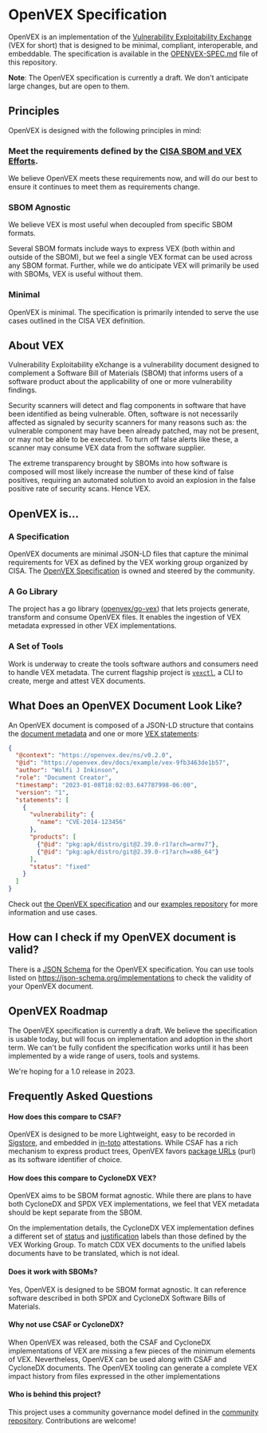 # OpenVEX Specification

OpenVEX is an implementation of the
[Vulnerability Exploitability Exchange](https://www.ntia.gov/files/ntia/publications/vex_one-page_summary.pdf)
(VEX for short) that is designed to be minimal, compliant, interoperable, and
embeddable.
The specification is available in the [OPENVEX-SPEC.md](OPENVEX-SPEC.md) file of this repository.

**Note**: The OpenVEX specification is currently a draft. We don't anticipate large changes, but are open to them.

## Principles

OpenVEX is designed with the following principles in mind:

### Meet the requirements defined by the [CISA SBOM and VEX Efforts](https://www.cisa.gov/sbom).

We believe OpenVEX meets these requirements now, and will do our best to ensure it continues to meet them as requirements
change.

### SBOM Agnostic

We believe VEX is most useful when decoupled from specific SBOM formats.

Several SBOM formats include ways to express VEX (both within and outside of the SBOM), but we feel a single VEX format
can be used across any SBOM format.
Further, while we do anticipate VEX will primarily be used with SBOMs, VEX is useful without them.

### Minimal

OpenVEX is minimal.
The specification is primarily intended to serve the use cases outlined in the CISA VEX definition.

## About VEX

Vulnerability Exploitability eXchange is a vulnerability document designed to
complement a Software Bill of Materials (SBOM) that informs users of a software
product about the applicability of one or more vulnerability findings.

Security scanners will detect and flag components in software that have
been identified as being vulnerable. Often, software is not necessarily affected
as signaled by security scanners for many reasons such as: the vulnerable component may
have been already patched, may not be present, or may not be able to be executed. To turn off
false alerts like these, a scanner may consume VEX data from the software supplier.

The extreme transparency brought by SBOMs into how software is composed will
most likely increase the number of these kind of false positives, requiring an
automated solution to avoid an explosion in the false positive rate of security
scans. Hence VEX.

## OpenVEX is...

### A Specification

OpenVEX documents are minimal JSON-LD files that capture the minimal requirements
for VEX as defined by the VEX working group organized by CISA. The
[OpenVEX Specification](https://github.com/openvex/spec/blob/main/OPENVEX-SPEC.md)
is owned and steered by the community.

### A Go Library

The project has a go library
([openvex/go-vex](https://github.com/openvex/go-vex)) that lets projects generate,
transform and consume OpenVEX files. It enables the ingestion of VEX metadata
expressed in other VEX implementations.

### A Set of Tools

Work is underway to create the tools software authors and consumers need to
handle VEX metadata. The current flagship project is
[`vexctl`](https://github.com/openvex/vexctl), a CLI to create, merge and
attest VEX documents.

## What Does an OpenVEX Document Look Like?

An OpenVEX document is composed of a JSON-LD structure that contains the
[document metadata](https://github.com/openvex/spec/blob/main/OPENVEX-SPEC.md#vex-documents)
and one or more
[VEX statements](https://github.com/openvex/spec/blob/main/OPENVEX-SPEC.md#the-vex-statement):

```json
{
  "@context": "https://openvex.dev/ns/v0.2.0",
  "@id": "https://openvex.dev/docs/example/vex-9fb3463de1b57",
  "author": "Wolfi J Inkinson",
  "role": "Document Creator",
  "timestamp": "2023-01-08T18:02:03.647787998-06:00",
  "version": "1",
  "statements": [
    {
      "vulnerability": {
        "name": "CVE-2014-123456"
      },
      "products": [
        {"@id": "pkg:apk/distro/git@2.39.0-r1?arch=armv7"},
        {"@id": "pkg:apk/distro/git@2.39.0-r1?arch=x86_64"}
      ],
      "status": "fixed"
    }
  ]
}
```

Check out
[the OpenVEX specification](https://github.com/openvex/spec/blob/main/OPENVEX-SPEC.md)
and our [examples repository](https://github.com/openvex/examples) for more
information and use cases.

## How can I check if my OpenVEX document is valid?

There is a [JSON Schema](https://github.com/openvex/spec/blob/main/openvex_json_schema.json) for the OpenVEX specification. You can use tools listed on https://json-schema.org/implementations to check the validity of your OpenVEX document.

## OpenVEX Roadmap

The OpenVEX specification is currently a draft.
We believe the specification is usable today, but will focus on implementation and adoption in the short term.
We can't be fully confident the specification works until it has been implemented by a wide range of users, tools
and systems.

We're hoping for a 1.0 release in 2023.

## Frequently Asked Questions

#### How does this compare to CSAF?

OpenVEX is designed to be more Lightweight, easy to be recorded in
[Sigstore](https://sigstore.dev), and embedded in [in-toto](https://in-toto.io/)
attestations. While CSAF has a rich mechanism to express product trees,
OpenVEX favors [package URLs](https://github.com/package-url/purl-spec) (purl)
as its software identifier of choice.

#### How does this compare to CycloneDX VEX?

OpenVEX aims to be SBOM format agnostic. While there are plans to have both
CycloneDX and SPDX VEX implementations, we feel that VEX metadata should be
kept separate from the SBOM.

On the implementation details, the CycloneDX VEX implementation defines a
different set of
[status](https://github.com/openvex/spec/blob/main/OPENVEX-SPEC.md#status-labels) and
[justification](https://github.com/openvex/spec/blob/main/OPENVEX-SPEC.md#status-justifications)
labels than those defined by the VEX Working Group. To match CDX VEX documents to the unified labels documents have to be translated, which is not ideal.

#### Does it work with SBOMs?

Yes, OpenVEX is designed to be SBOM format agnostic. It can reference software
described in both SPDX and CycloneDX Software Bills of Materials.

#### Why not use CSAF or CycloneDX?

When OpenVEX was released, both the CSAF and CycloneDX implementations of VEX
are missing a few pieces of the minimum elements of VEX. Nevertheless, OpenVEX
can be used along with CSAF and CycloneDX documents. The OpenVEX tooling can
generate a complete VEX impact history from files expressed in the other
implementations

#### Who is behind this project?

This project uses a community governance model defined in the [community repository](https://github.com/openvex/community).
Contributions are welcome!
